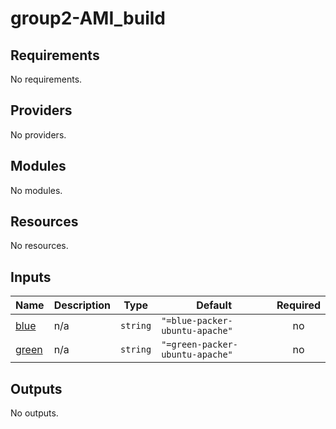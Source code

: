 # group2-AMI_build
<!-- BEGIN_TF_DOCS -->
## Requirements

No requirements.

## Providers

No providers.

## Modules

No modules.

## Resources

No resources.

## Inputs

| Name | Description | Type | Default | Required |
|------|-------------|------|---------|:--------:|
| <a name="input_blue"></a> [blue](#input\_blue) | n/a | `string` | `"=blue-packer-ubuntu-apache"` | no |
| <a name="input_green"></a> [green](#input\_green) | n/a | `string` | `"=green-packer-ubuntu-apache"` | no |

## Outputs

No outputs.
<!-- END_TF_DOCS -->